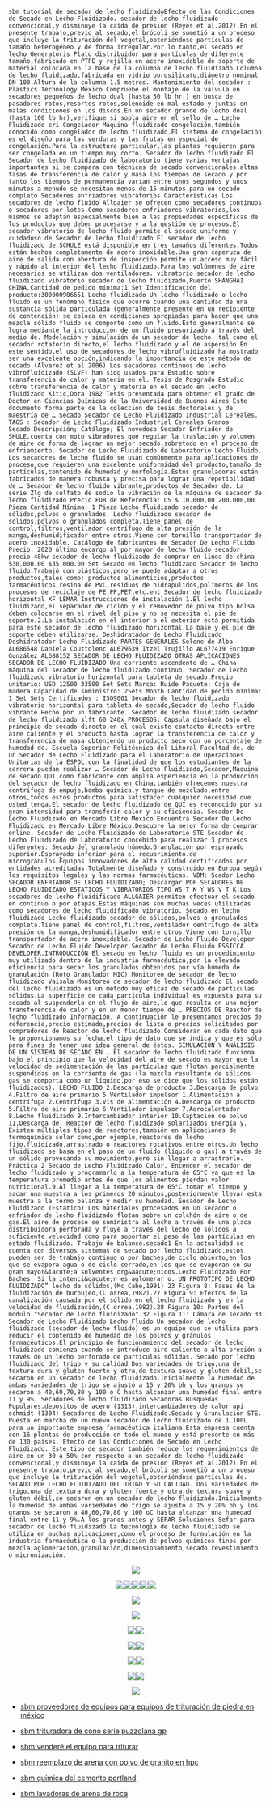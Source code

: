 
```
sbm tutorial de secador de lecho fluidizadoEfecto de las Condiciones de Secado en Lecho Fluidizado. secador de lecho fluidizado convencional,y disminuye la caída de presión (Reyes et al.2012).En el presente trabajo,previo al secado,el brócoli se sometió a un proceso que incluye la trituración del vegetal,obteniéndose partículas de tamaño heterogéneo y de forma irregular.Por lo tanto,el secado en lecho Generatoris Plato distribuidor para partículas de diferente tamaño,fabricado en PTFE y rejilla en acero inoxidable de soporte de material colocada en la base de la columna de lecho fluidizado.Columna de lecho fluidizado,fabricada en vidrio borosilicato,diámetro nominal DN 100.Altura de la columna 1.5 metros. Mantenimiento del secador : Plastics Technology México Compruebe el montaje de la válvula en secadores pequeños de lecho dual (hasta 50 lb hr.) en busca de pasadores rotos,resortes rotos,solenoide en mal estado y juntas en malas condiciones en los discos.En un secador grande de lecho dual (hasta 100 lb hr),verifique si sopla aire en el sello de … Lecho Fluidizado cri Congelador Máquina fluidizado congelación,también conocido como congelador de lecho fluidizado.El sistema de congelación es el diseño para las verduras y las frutas en especial de congelación.Para la estructura particular,las plantas requieren para ser congelada en un tiempo muy corto. Secador de lecho fluidizado El Secador de lecho fluidizado de laboratorio tiene varias ventajas importantes si se compara con técnicas de secado convencionales.altas tasas de transferencia de calor y masa los tiempos de secado y por tanto los tiempos de permanencia varían entre unos segundos y unos minutos a menudo se necesitan menos de 15 minutos para un secado completo Secadores enfriadores vibratorios Características Los secadores de lecho fluido Allgaier se ofrecen como secadores continuos o secadores por lotes.Como secadores enfriadores vibratorios,los mismos se adaptan especialmente bien a las propiedades específicas de los productos que deben procesarse y a la gestión de procesos.El secador vibratorio de lecho fluido permite el secado uniforme y cuidadoso de Secador de lecho fluidizado El secador de lecho fluidizado de SCHULE está disponible en tres tamaños diferentes.Todos están hechos completamente de acero inoxidable.Una gran caperuza de aire de salida con abertura de inspección permite un acceso muy fácil y rápido al interior del lecho fluidizado.Para los volúmenes de aire necesarios se utilizan dos ventiladores. vibratorio secador de lecho fluidizado vibratorio secador de lecho fluidizado,Puerto:SHANGHAI CHINA,Cantidad de pedido mínima:1 Set Identificación del producto:300000986651 Lecho fluidizado Un lecho fluidizado o lecho fluido es un fenómeno físico que ocurre cuando una cantidad de una sustancia sólida particulada (generalmente presente en un recipiente de contención) se coloca en condiciones apropiadas para hacer que una mezcla sólido fluido se comporte como un fluido.Esto generalmente se logra mediante la introducción de un fluido presurizado a través del medio de. Modelación y simulación de un secador de lecho. tal como el secador rotatorio directo,el lecho fluidizado y el de aspersión.En este sentido,el uso de secadores de lecho vibrofluidizado ha mostrado ser una excelente opción,indicando la importancia de este método de secado (Alvarez et al.2006).Los secadores continuos de lecho vibrofluidizado (SLVF) han sido usados para Estudio sobre transferencia de calor y materia en el. Tesis de Posgrado Estudio sobre transferencia de calor y materia en el secado en lecho fluidizado Kitic,Dora 1982 Tesis presentada para obtener el grado de Doctor en Ciencias Químicas de la Universidad de Buenos Aires Este documento forma parte de la colección de tesis doctorales y de maestría de … Secado Secador de Lecho Fluidizado Industrial Cereales. TAGS : Secador de Lecho Fluidizado Industrial Cereales Granos Secado.Descripción; Catálogo; El novedoso Secador Enfriador de SHULE,cuenta con moto vibradores que regulan la traslación y volumen de aire de forma de lograr un mejor secado,sobretodo en el proceso de enfriamiento. Secador de Lecho Fluidizado de Laboratorio Lecho Fluido. Los secadores de lecho fluido se usan comúnmente para aplicaciones de proceso,que requieren una excelente uniformidad del producto,tamaño de partículas,contenido de humedad y morfología.Estos granuladores están fabricados de manera robusta y precisa para lograr una repetibilidad de … Secador de lecho fluido vibrante,productos de Secador de. La serie Zlg de sulfato de sodio la vibración de la máquina de secador de lecho fluidizado Precio FOB de Referencia: US $ 10.000,00 200.000,00 Pieza Cantidad Mínima: 1 Pieza Lecho fluidizado secador de sólidos,polvos o granulados. Lecho fluidizado secador de sólidos,polvos o granulados completa.Tiene panel de control,filtros,ventilador centrífugo de alta presión de la manga,deshumidificador entre otros.Viene con tornillo transportador de acero inoxidable. Catálogo de fabricantes de Secador De Lecho Fluido Precio. 2020 último encargo al por mayor de lecho fluido secador precio 48kw secador de lecho fluidizado de comprar en línea de china $30,000.00 $35,000.00 Set Secado en lecho fluidizado Secador de lecho fluido.Trabajó con plásticos,pero se puede adaptar a otros productos,tales como: productos alimenticios,productos farmacéuticos,resina de PVC,residuos de hidrapulidos,polímeros de los procesos de reciclaje de PE,PP,PET,etc.ent Secador de lecho fluidizado horizontal XF LEMAR Instrucciones de instalación 1.El lecho fluidizado,el separador de ciclón y el removedor de polvo tipo bolsa deben colocarse en el nivel del piso y no se necesita el pie de soporte.2.La instalación en el interior o el exterior está permitida para este secador de lecho fluidizado horizontal.La base y el pie de soporte deben utilizarse. Deshidratador de Lecho Fluidizado Deshidratador Lecho Fluidizado PARTES GENERALES Selene de Alba AL686548 Daniela Couttolenc AL679639 Itzel Trujillo AL677419 Enrique González AL688152 SECADOR DE LECHO FLUIDIZADO OTRAS APLICACIONES SECADOR DE LECHO FLUIDIZADO Una corriente ascendente de … China máquina del secador de lecho fluidizado continuo. Secador de lecho fluidizado vibratorio horizontal para tableta de secado.Precio unitario: USD 12500 33500 Set Sets Marca: Ruide Paquete: Caja de madera Capacidad de suministro: 2Sets Month Cantidad de pedido mínima: 1 Set Sets Certificados : ISO9001 Secador de lecho fluidizado vibratorio horizontal para tableta de secado,Secador de lecho fluido vibrante Hecho por un fabricante. Secador de lecho fluidizado secador de lecho fluidizado slft 60 240x PROCESOS: Capsula diseñada bajo el principio de secado directo,en el cual existe contacto directo entre aire caliente y el producto hasta lograr la transferencia de calor y transferencia de masa obteniendo un producto seco con un porcentaje de humedad de. Escuela Superior Politécnica del Litoral Facultad de. de un Secador de Lecho Fluidizado para el Laboratorio de Operaciones Unitarias de la ESPOL,con la finalidad de que los estudiantes de la carrera puedan realizar … Secador de Lecho Fluidizado,Secador,Maquina de secado QUI,como fabricante con amplia experiencia en la producción del secador de lecho fluidizado en China,también ofrecemos nuestra centrifuga de empuje,bomba química,y tanque de mezclado,entre otros,todos estos productos para satisfacer cualquier necesidad que usted tenga.El secador de lecho fluidizado de QUI es reconocido por su gran intensidad para transferir calor y su eficiencia. Secador De Lecho Fluidizado en Mercado Libre México Encuentra Secador De Lecho Fluidizado en Mercado Libre México.Descubre la mejor forma de comprar online. Secador de Lecho Fluidizado de Laboratorio STE Secador de Lecho Fluidizado de Laboratorio concebido para realizar 3 procesos diferentes: Secado del granulado húmedo.Granulación por esprayado superior.Esprayado inferior para el recubrimiento.de microgránulos.Equipos innovadores de alta calidad certificados por entidades acreditadas.Totalmente diseñado y construido en Europa según los requisitos legales y las normas farmacéuticas. VDM: Scador Lecho SECADOR ENFRIADOR DE LECHO FLUIDIZADO; Descargar PDF.SECADORES DE LECHO FLUIDIZADO ESTATICOS Y VIBRATORIOS TIPO WS T K Y WS V T K.Los secadores de lecho fluidificado ALLGAIER permiten efectuar el secado en continuo o por etapas.Estas máquinas son muchas veces utilizadas como secadores de lecho fluidificado vibratorio. Secado en lecho fluidizado Lecho fluidizado secador de sólidos,polvos o granulados completa.Tiene panel de control,filtros,ventilador centrífugo de alta presión de la manga,deshumidificador entre otros.Viene con tornillo transportador de acero inoxidable. Secador de Lecho Fluido Developer Secador de Lecho Fluido Developer.Secador de Lecho Fluido ESSICCA DEVELOPER.INTRODUCCIÓN El secado en lecho fluido es un procedimiento muy utilizado dentro de la industria farmacéutica,por la elevada eficiencia para secar los granulados obtenidos por vía húmeda de granulación (Roto Granulador MIC) Monitoreo de secador de lecho fluidizado Vaisala Monitoreo de secador de lecho fluidizado El secado del lecho fluidizado es un método muy eficaz de secado de partículas sólidas.La superficie de cada partícula individual es expuesta para su secado al suspenderla en el flujo de aire,lo que resulta en una mejor transferencia de calor y en un menor tiempo de … PRECIOS DE Reactor de lecho fluidizado Información. A continuación le presentamos precios de referencia,precio estimado,precios de lista o precios solicitados por compradores de Reactor de lecho fluidizado.Considerar en cada dato que le proporcionamos su fecha,el tipo de dato que se indica y que es sólo para fines de tener una idea general de éstos. SIMULACIÓN Y ANÁLISIS DE UN SISTEMA DE SECADO EN … El secador de lecho fluidizado funciona bajo el principio que la velocidad del aire de secado es mayor que la velocidad de sedimentación de las partículas que flotan parcialmente suspendidas en la corriente de gas (la mezcla resultante de sólidos gas se comporta como un líquido,por eso se dice que los sólidos están fluidizados). LECHO FLUIDO 2.Descarga de producto 3.Descarga de polvo 4.Filtro de aire primario 5.Ventilador impulsor 1.Alimentación a centrífuga 2.Centrífuga 3.Vis de alimentación 4.Descarga de producto 5.Filtro de aire primario 6.Ventilador impulsor 7.Aerocalentador 8.Lecho fluidizado 9.Intercambiador interior 10.Captación de polvo 11.Descarga de. Reactor de lecho fluidizado solarizados Energía y. Existen múltiples tipos de reactores,también en aplicaciones de termoquímica solar como,por ejemplo,reactores de lecho fijo,fluidizado,arrastrado o reactores rotativos,entre otros.Un lecho fluidizado se basa en el paso de un fluido (líquido o gas) a través de un sólido provocando su movimiento,pero sin llegar a arrastrarlo. Práctica 2 Secado de Lecho Fluidizado Calor. Encender el secador de lecho fluidizado y programarlo a la temperatura de 65°C ya que es la temperatura promedio antes de que los alimentos pierdan valor nutricional.9.Al llegar a la temperatura de 65°C tomar el tiempo y sacar una muestra a los primeros 20 minutos,posteriormente llevar esta muestra a la termo balanza y medir su humedad. Secador de Lecho Fluidizado (Estático) Los materiales procesados en un secador o enfriador de lecho fluidizado flotan sobre un colchón de aire o de gas.El aire de proceso se suministra al lecho a través de una placa distribuidora perforada y fluye a través del lecho de sólidos a suficiente velocidad como para soportar el peso de las partículas en estado fluidizado. Trabajo de balance.secado1 En la actualidad se cuenta con diversos sistemas de secado por lecho fluidizado,estos pueden ser de trabajo continuo o por baches,de ciclo abierto,en los que se evapora agua o de ciclo cerrado,en los que se evaporan en su gran mayor&iacute;a solventes org&aacute;nicos.Lecho Fluidizado Por Baches: Si la intenci&oacute;n es aglomerar o. UN PROTOTIPO DE LECHO FLUIDIZADO” lecho de sólidos,(Mc Cabe,1991) 23 Figura 8: Fases de la fluidización de burbujeo,(C orrea,1982).27 Figura 9: Efectos de la canalización causada por el sólido en el lecho fluidizado y en la velocidad de fluidización,(C orrea,1982).28 Figura 10: Partes del modulo "Secador de lecho fluidizado".32 Figura 11: Cámara de secado 33 Secador de Lecho Fluidizado Lecho Fluido Un secador de lecho fluidizado (secador de lecho fluido) es un equipo que se utiliza para reducir el contenido de humedad de los polvos y gránulos farmacéuticos.El principio de funcionamiento del secador de lecho fluidizado comienza cuando se introduce aire caliente a alta presión a través de un lecho perforado de partículas sólidas. Secado por lecho fluidizado del trigo y su calidad Dos variedades de trigo,una de textura dura y gluten fuerte y otra,de textura suave y gluten débil,se secaron en un secador de lecho fluidizado.Inicialmente la humedad de ambas variedades de trigo se ajustó a 15 y 20% bh y los granos se secaron a 40,60,70,80 y 100 o C hasta alcanzar una humedad final entre 11 y 9%. Secadores de lecho fluidizado Secadoras Búsquedas Populares.depositos de acero (1313).intercambiadores de calor api schmidt (1304) Secadores de Lecho Fluidizado.Secado y Granulación STE. Puesta en marcha de un nuevo secador de lecho fluidizado de 1.100L para un importante empresa farmacéutica italiana.Esta empresa cuenta con 16 plantas de producción en todo el mundo y está presente en más de 130 países. Efecto de las Condiciones de Secado en Lecho Fluidizado. Este tipo de secador también reduce los requerimientos de aire en un 30 a 50% con respecto a un secador de lecho fluidizado convencional,y disminuye la caída de presión (Reyes et al.2012).En el presente trabajo,previo al secado,el brócoli se sometió a un proceso que incluye la trituración del vegetal,obteniéndose partículas de. SECADO POR LECHO FLUIDIZADO DEL TRIGO Y SU CALIDAD. Dos variedades de trigo,una de textura dura y gluten fuerte y otra,de textura suave y gluten débil,se secaron en un secador de lecho fluidizado.Inicialmente la humedad de ambas variedades de trigo se ajustó a 15 y 20% bh y los granos se secaron a 40,60,70,80 y 100 oC hasta alcanzar una humedad final entre 11 y 9%.A los granos antes y SEFAR Soluciones Sefar para secador de lecho fluidizado.La tecnología de lecho fluidizado se utiliza en muchas aplicaciones,como el proceso de formulación en la industria farmacéutica o la producción de polvos químicos finos por mezcla,aglomeración,granulación,dimensionamiento,secado,revestimiento o micronización. 
```

<div align="center">

<a href="https://es-crusher.shibang-china.com/github&k=sbm+tutorial+de+secador+de+lecho+fluidizado"><img src="https://static.shibang-china.com/es/crusher/logo.jpg"></a>

<a href="https://es-crusher.shibang-china.com/github&k=sbm+tutorial+de+secador+de+lecho+fluidizado"><img src="https://static.shibang-china.com/es/crusher/index.jpg"></a><a href="https://es-crusher.shibang-china.com/material.htmlgithub&k=sbm+tutorial+de+secador+de+lecho+fluidizado"><img src="https://static.shibang-china.com/es/crusher/material.jpg"></a><a href="https://es-crusher.shibang-china.com/application.htmlgithub&k=sbm+tutorial+de+secador+de+lecho+fluidizado"><img src="https://static.shibang-china.com/es/crusher/application.jpg"></a><a href="https://es-crusher.shibang-china.com/aboutus.htmlgithub&k=sbm+tutorial+de+secador+de+lecho+fluidizado"><img src="https://static.shibang-china.com/es/crusher/aboutus.jpg"></a><a href="https://es-crusher.shibang-china.com/contact.htmlgithub&k=sbm+tutorial+de+secador+de+lecho+fluidizado"><img src="https://static.shibang-china.com/es/crusher/contact.jpg"></a>

<a href="https://es-crusher.shibang-china.com/github&k=sbm+tutorial+de+secador+de+lecho+fluidizado"><img src="https://static.shibang-china.com/es/crusher/banner.jpg"></a>

<a href="https://swt.shibang-china.com/github&k=sbm+tutorial+de+secador+de+lecho+fluidizado"><img src="https://static.shibang-china.com/es/crusher/text.jpg"></a>

<a href="https://swt.shibang-china.com/github&k=sbm+tutorial+de+secador+de+lecho+fluidizado"><img src="https://static.shibang-china.com/es/crusher/chat.jpg"></a><a href="https://es-crusher.shibang-china.com/contact.htmlgithub&k=sbm+tutorial+de+secador+de+lecho+fluidizado"><img src="https://static.shibang-china.com/es/crusher/message.jpg"></a>

<a href="https://es-crusher.shibang-china.com/products/pe.htmlgithub&k=sbm+tutorial+de+secador+de+lecho+fluidizado"><img src="https://static.shibang-china.com/es/crusher/pe.jpg"></a><a href="https://es-crusher.shibang-china.com/products/pf.htmlgithub&k=sbm+tutorial+de+secador+de+lecho+fluidizado"><img src="https://static.shibang-china.com/es/crusher/pf.jpg"></a>

<a href="https://es-crusher.shibang-china.com/products/hpt.htmlgithub&k=sbm+tutorial+de+secador+de+lecho+fluidizado"><img src="https://static.shibang-china.com/es/crusher/hpt.jpg"></a><a href="https://es-crusher.shibang-china.com/products/vsi.htmlgithub&k=sbm+tutorial+de+secador+de+lecho+fluidizado"><img src="https://static.shibang-china.com/es/crusher/vsi.jpg"></a>

<a href="https://es-crusher.shibang-china.com/products/klv.htmlgithub&k=sbm+tutorial+de+secador+de+lecho+fluidizado"><img src="https://static.shibang-china.com/es/crusher/klv.jpg"></a><a href="https://es-crusher.shibang-china.com/products/portable.htmlgithub&k=sbm+tutorial+de+secador+de+lecho+fluidizado"><img src="https://static.shibang-china.com/es/crusher/portable.jpg"></a>

<a href="https://swt.shibang-china.com/github&k=sbm+tutorial+de+secador+de+lecho+fluidizado"><img src="https://static.shibang-china.com/es/crusher/case.jpg"></a>

</div>


* [sbm proveedores de equipos para equipos de trituración de piedra en méxico](sbm%20proveedores%20de%20equipos%20para%20equipos%20de%20trituraci%C3%B3n%20de%20piedra%20en%20m%C3%A9xico.md)

* [sbm trituradora de cono serie puzzolana gp](sbm%20trituradora%20de%20cono%20serie%20puzzolana%20gp.md)

* [sbm venderé el equipo para triturar](sbm%20vender%C3%A9%20el%20equipo%20para%20triturar.md)

* [sbm reemplazo de arena con polvo de granito en hpc](sbm%20reemplazo%20de%20arena%20con%20polvo%20de%20granito%20en%20hpc.md)

* [sbm química del cemento portland](sbm%20qu%C3%ADmica%20del%20cemento%20portland.md)

* [sbm lavadoras de arena de roca](sbm%20lavadoras%20de%20arena%20de%20roca.md)